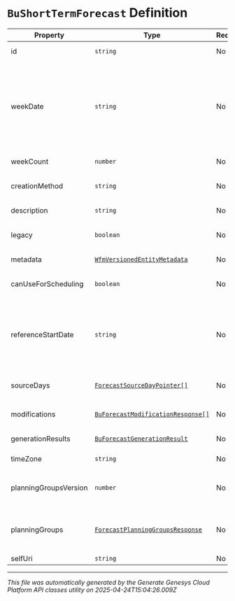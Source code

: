 # `BuShortTermForecast` Definition

| Property | Type | Required | Description |
|----------|------|----------|-------------|
| id | `string` | No | The globally unique identifier for the object. |
| weekDate | `string` | No | The start week date of this forecast in yyyy-MM-dd.  Must fall on the start day of week for the associated business unit. Dates are represented as an ISO-8601 string. For example: yyyy-MM-dd |
| weekCount | `number` | No | The number of weeks this forecast covers |
| creationMethod | `string` | No | The method by which this forecast was created |
| description | `string` | No | The description of this forecast |
| legacy | `boolean` | No | Whether this forecast contains modifications on legacy metrics |
| metadata | [`WfmVersionedEntityMetadata`](wfmversionedentitymetadata-definition.md) | No | Metadata for this forecast |
| canUseForScheduling | `boolean` | No | Whether this forecast can be used for scheduling |
| referenceStartDate | `string` | No | The reference start date for interval-based data for this forecast. Date time is represented as an ISO-8601 string. For example: yyyy-MM-ddTHH:mm:ss[.mmm]Z |
| sourceDays | [`ForecastSourceDayPointer[]`](forecastsourcedaypointer-definition.md) | No | The source day pointers for this forecast |
| modifications | [`BuForecastModificationResponse[]`](buforecastmodificationresponse-definition.md) | No | Any manual modifications applied to this forecast |
| generationResults | [`BuForecastGenerationResult`](buforecastgenerationresult-definition.md) | No | Generation result metadata |
| timeZone | `string` | No | The time zone for this forecast |
| planningGroupsVersion | `number` | No | The version of the planning groups that was used for this forecast |
| planningGroups | [`ForecastPlanningGroupsResponse`](forecastplanninggroupsresponse-definition.md) | No | A snapshot of the planning groups used for this forecast as of the version number indicated |
| selfUri | `string` | No | The URI for this object |

---

*This file was automatically generated by the Generate Genesys Cloud Platform API classes utility on 2025-04-24T15:04:26.009Z*